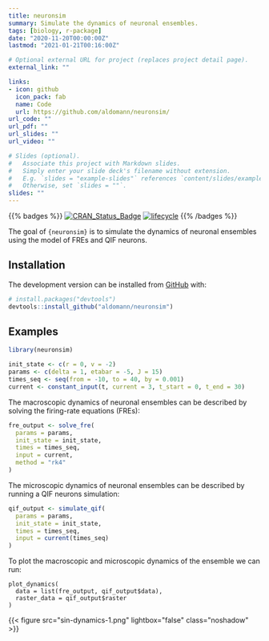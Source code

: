 ```yaml
---
title: neuronsim
summary: Simulate the dynamics of neuronal ensembles.
tags: [biology, r-package]
date: "2020-11-20T00:00:00Z"
lastmod: "2021-01-21T00:16:00Z"

# Optional external URL for project (replaces project detail page).
external_link: ""

links:
- icon: github
  icon_pack: fab
  name: Code
  url: https://github.com/aldomann/neuronsim/
url_code: ""
url_pdf: ""
url_slides: ""
url_video: ""

# Slides (optional).
#   Associate this project with Markdown slides.
#   Simply enter your slide deck's filename without extension.
#   E.g. `slides = "example-slides"` references `content/slides/example-slides.md`.
#   Otherwise, set `slides = ""`.
slides: ""
---
```


{{% badges %}}
  [![CRAN\_Status\_Badge](https://www.r-pkg.org/badges/version/neuronsim)](https://cran.r-project.org/package=neuronsim)
  [![lifecycle](https://img.shields.io/badge/lifecycle-maturing-blue.svg)](https://www.tidyverse.org/lifecycle/#maturing)
{{% /badges %}}

The goal of `{neuronsim}` is to simulate the dynamics of neuronal ensembles using the model of FREs and QIF neurons.

## Installation

The development version can be installed from [GitHub](https://github.com/) with:

``` r
# install.packages("devtools")
devtools::install_github("aldomann/neuronsim")
```

## Examples

```r
library(neuronsim)

init_state <- c(r = 0, v = -2)
params <- c(delta = 1, etabar = -5, J = 15)
times_seq <- seq(from = -10, to = 40, by = 0.001)
current <- constant_input(t, current = 3, t_start = 0, t_end = 30)
```

The macroscopic dynamics of neuronal ensembles can be described by solving the firing-rate equations (FREs):

```r
fre_output <- solve_fre(
  params = params,
  init_state = init_state,
  times = times_seq,
  input = current,
  method = "rk4"
)
```

The microscopic dynamics of neuronal ensembles can be described by running a QIF neurons simulation:

```r
qif_output <- simulate_qif(
  params = params,
  init_state = init_state,
  times = times_seq,
  input = current(times_seq)
)
```

To plot the macroscopic and microscopic dynamics of the ensemble we can run:

```{r sin-dynamics, fig.width=8, fig.height=4}
plot_dynamics(
  data = list(fre_output, qif_output$data),
  raster_data = qif_output$raster
)
```

{{< figure src="sin-dynamics-1.png" lightbox="false" class="noshadow" >}}
